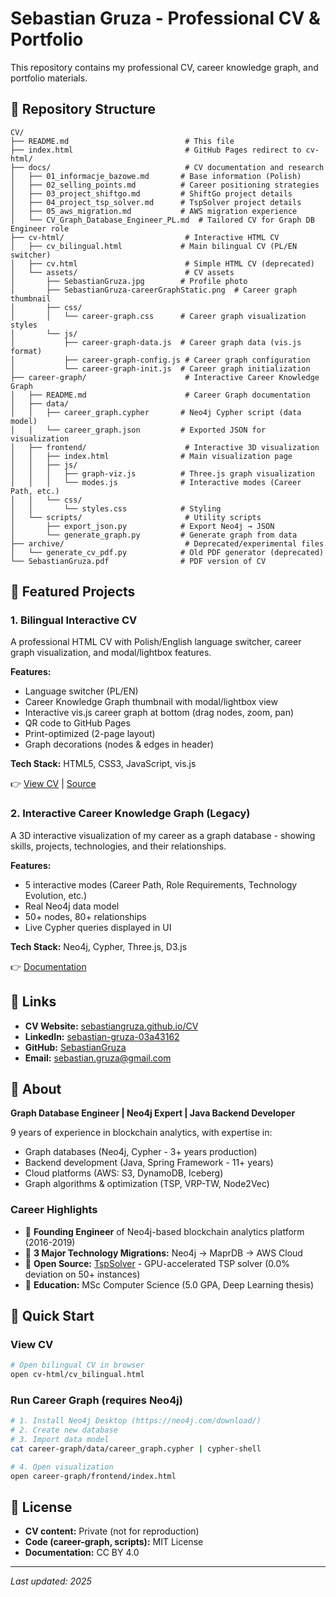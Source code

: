 # Sebastian Gruza - Professional CV & Portfolio

This repository contains my professional CV, career knowledge graph, and portfolio materials.

## 📁 Repository Structure

```
CV/
├── README.md                          # This file
├── index.html                         # GitHub Pages redirect to cv-html/
├── docs/                              # CV documentation and research
│   ├── 01_informacje_bazowe.md       # Base information (Polish)
│   ├── 02_selling_points.md          # Career positioning strategies
│   ├── 03_project_shiftgo.md         # ShiftGo project details
│   ├── 04_project_tsp_solver.md      # TspSolver project details
│   ├── 05_aws_migration.md           # AWS migration experience
│   └── CV_Graph_Database_Engineer_PL.md  # Tailored CV for Graph DB Engineer role
├── cv-html/                           # Interactive HTML CV
│   ├── cv_bilingual.html             # Main bilingual CV (PL/EN switcher)
│   ├── cv.html                        # Simple HTML CV (deprecated)
│   └── assets/                        # CV assets
│       ├── SebastianGruza.jpg        # Profile photo
│       ├── SebastianGruza-careerGraphStatic.png  # Career graph thumbnail
│       ├── css/
│       │   └── career-graph.css      # Career graph visualization styles
│       └── js/
│           ├── career-graph-data.js  # Career graph data (vis.js format)
│           ├── career-graph-config.js # Career graph configuration
│           └── career-graph-init.js  # Career graph initialization
├── career-graph/                      # Interactive Career Knowledge Graph
│   ├── README.md                      # Career Graph documentation
│   ├── data/
│   │   ├── career_graph.cypher       # Neo4j Cypher script (data model)
│   │   └── career_graph.json         # Exported JSON for visualization
│   ├── frontend/                      # Interactive 3D visualization
│   │   ├── index.html                # Main visualization page
│   │   ├── js/
│   │   │   ├── graph-viz.js          # Three.js graph visualization
│   │   │   └── modes.js              # Interactive modes (Career Path, etc.)
│   │   └── css/
│   │       └── styles.css            # Styling
│   └── scripts/                       # Utility scripts
│       ├── export_json.py            # Export Neo4j → JSON
│       └── generate_graph.py         # Generate graph from data
├── archive/                           # Deprecated/experimental files
│   └── generate_cv_pdf.py            # Old PDF generator (deprecated)
└── SebastianGruza.pdf                # PDF version of CV
```

## 🎯 Featured Projects

### 1. Bilingual Interactive CV
A professional HTML CV with Polish/English language switcher, career graph visualization, and modal/lightbox features.

**Features:**
- Language switcher (PL/EN)
- Career Knowledge Graph thumbnail with modal/lightbox view
- Interactive vis.js career graph at bottom (drag nodes, zoom, pan)
- QR code to GitHub Pages
- Print-optimized (2-page layout)
- Graph decorations (nodes & edges in header)

**Tech Stack:** HTML5, CSS3, JavaScript, vis.js

👉 [View CV](https://sebastiangruza.github.io/CV) | [Source](./cv-html/cv_bilingual.html)

### 2. Interactive Career Knowledge Graph (Legacy)
A 3D interactive visualization of my career as a graph database - showing skills, projects, technologies, and their relationships.

**Features:**
- 5 interactive modes (Career Path, Role Requirements, Technology Evolution, etc.)
- Real Neo4j data model
- 50+ nodes, 80+ relationships
- Live Cypher queries displayed in UI

**Tech Stack:** Neo4j, Cypher, Three.js, D3.js

👉 [Documentation](./career-graph/README.md)

## 🔗 Links

- **CV Website:** [sebastiangruza.github.io/CV](https://sebastiangruza.github.io/CV)
- **LinkedIn:** [sebastian-gruza-03a43162](https://www.linkedin.com/in/sebastian-gruza-03a43162/)
- **GitHub:** [SebastianGruza](https://github.com/SebastianGruza)
- **Email:** sebastian.gruza@gmail.com

## 📝 About

**Graph Database Engineer | Neo4j Expert | Java Backend Developer**

9 years of experience in blockchain analytics, with expertise in:
- Graph databases (Neo4j, Cypher - 3+ years production)
- Backend development (Java, Spring Framework - 11+ years)
- Cloud platforms (AWS: S3, DynamoDB, Iceberg)
- Graph algorithms & optimization (TSP, VRP-TW, Node2Vec)

### Career Highlights

- 🔹 **Founding Engineer** of Neo4j-based blockchain analytics platform (2016-2019)
- 🔹 **3 Major Technology Migrations:** Neo4j → MaprDB → AWS Cloud
- 🔹 **Open Source:** [TspSolver](https://github.com/SebastianGruza/TspSolver) - GPU-accelerated TSP solver (0.0% deviation on 50+ instances)
- 🔹 **Education:** MSc Computer Science (5.0 GPA, Deep Learning thesis)

## 🚀 Quick Start

### View CV
```bash
# Open bilingual CV in browser
open cv-html/cv_bilingual.html
```

### Run Career Graph (requires Neo4j)
```bash
# 1. Install Neo4j Desktop (https://neo4j.com/download/)
# 2. Create new database
# 3. Import data model
cat career-graph/data/career_graph.cypher | cypher-shell

# 4. Open visualization
open career-graph/frontend/index.html
```

## 📄 License

- **CV content:** Private (not for reproduction)
- **Code (career-graph, scripts):** MIT License
- **Documentation:** CC BY 4.0

---

*Last updated: 2025*
